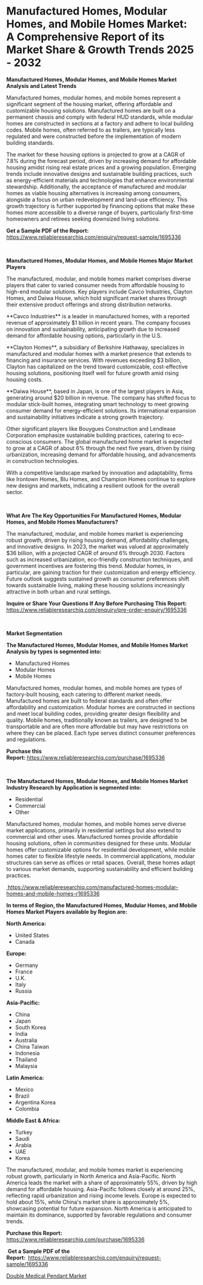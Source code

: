 <p><h1>Manufactured Homes, Modular Homes, and Mobile Homes Market: A Comprehensive Report of its Market Share & Growth Trends 2025 - 2032</h1></p><p><strong>Manufactured Homes, Modular Homes, and Mobile Homes Market Analysis and Latest Trends</strong></p>
<p><p>Manufactured homes, modular homes, and mobile homes represent a significant segment of the housing market, offering affordable and customizable housing solutions. Manufactured homes are built on a permanent chassis and comply with federal HUD standards, while modular homes are constructed in sections at a factory and adhere to local building codes. Mobile homes, often referred to as trailers, are typically less regulated and were constructed before the implementation of modern building standards.</p><p>The market for these housing options is projected to grow at a CAGR of 7.8% during the forecast period, driven by increasing demand for affordable housing amidst rising real estate prices and a growing population. Emerging trends include innovative designs and sustainable building practices, such as energy-efficient materials and technologies that enhance environmental stewardship. Additionally, the acceptance of manufactured and modular homes as viable housing alternatives is increasing among consumers, alongside a focus on urban redevelopment and land-use efficiency. This growth trajectory is further supported by financing options that make these homes more accessible to a diverse range of buyers, particularly first-time homeowners and retirees seeking downsized living solutions.</p></p>
<p><strong>Get a Sample PDF of the Report:&nbsp;</strong> <a href="https://www.reliableresearchiq.com/enquiry/request-sample/1695336?utm_campaign=2299&utm_medium=2&utm_source=Github&utm_content=ia&utm_term=25032025&utm_id=manufactured-homes-modular-homes-and-mobile-homes">https://www.reliableresearchiq.com/enquiry/request-sample/1695336</a></p>
<p>&nbsp;</p>
<p><strong>Manufactured Homes, Modular Homes, and Mobile Homes Major Market Players</strong></p>
<p><p>The manufactured, modular, and mobile homes market comprises diverse players that cater to varied consumer needs from affordable housing to high-end modular solutions. Key players include Cavco Industries, Clayton Homes, and Daiwa House, which hold significant market shares through their extensive product offerings and strong distribution networks.</p><p>**Cavco Industries** is a leader in manufactured homes, with a reported revenue of approximately $1 billion in recent years. The company focuses on innovation and sustainability, anticipating growth due to increased demand for affordable housing options, particularly in the U.S.</p><p>**Clayton Homes**, a subsidiary of Berkshire Hathaway, specializes in manufactured and modular homes with a market presence that extends to financing and insurance services. With revenues exceeding $3 billion, Clayton has capitalized on the trend toward customizable, cost-effective housing solutions, positioning itself well for future growth amid rising housing costs.</p><p>**Daiwa House**, based in Japan, is one of the largest players in Asia, generating around $20 billion in revenue. The company has shifted focus to modular stick-built homes, integrating smart technology to meet growing consumer demand for energy-efficient solutions. Its international expansion and sustainability initiatives indicate a strong growth trajectory.</p><p>Other significant players like Bouygues Construction and Lendlease Corporation emphasize sustainable building practices, catering to eco-conscious consumers. The global manufactured home market is expected to grow at a CAGR of about 6% through the next five years, driven by rising urbanization, increasing demand for affordable housing, and advancements in construction technologies.</p><p>With a competitive landscape marked by innovation and adaptability, firms like Irontown Homes, Blu Homes, and Champion Homes continue to explore new designs and markets, indicating a resilient outlook for the overall sector.</p></p>
<p>&nbsp;</p>
<p><strong>What Are The Key Opportunities For Manufactured Homes, Modular Homes, and Mobile Homes Manufacturers?</strong></p>
<p><p>The manufactured, modular, and mobile homes market is experiencing robust growth, driven by rising housing demand, affordability challenges, and innovative designs. In 2023, the market was valued at approximately $36 billion, with a projected CAGR of around 6% through 2030. Factors such as increased urbanization, eco-friendly construction techniques, and government incentives are fostering this trend. Modular homes, in particular, are gaining traction for their customization and energy efficiency. Future outlook suggests sustained growth as consumer preferences shift towards sustainable living, making these housing solutions increasingly attractive in both urban and rural settings.</p></p>
<p><strong>Inquire or Share Your Questions If Any Before Purchasing This Report:</strong> <a href="https://www.reliableresearchiq.com/enquiry/pre-order-enquiry/1695336?utm_campaign=2299&utm_medium=2&utm_source=Github&utm_content=ia&utm_term=25032025&utm_id=manufactured-homes-modular-homes-and-mobile-homes">https://www.reliableresearchiq.com/enquiry/pre-order-enquiry/1695336</a></p>
<p>&nbsp;</p>
<p><strong>Market Segmentation</strong></p>
<p><strong>The Manufactured Homes, Modular Homes, and Mobile Homes Market Analysis by types is segmented into:</strong></p>
<p><ul><li>Manufactured Homes</li><li>Modular Homes</li><li>Mobile Homes</li></ul></p>
<p><p>Manufactured homes, modular homes, and mobile homes are types of factory-built housing, each catering to different market needs. Manufactured homes are built to federal standards and often offer affordability and customization. Modular homes are constructed in sections and meet local building codes, providing greater design flexibility and quality. Mobile homes, traditionally known as trailers, are designed to be transportable and are often more affordable but may have restrictions on where they can be placed. Each type serves distinct consumer preferences and regulations.</p></p>
<p><strong>Purchase this Report:&nbsp;</strong><a href="https://www.reliableresearchiq.com/purchase/1695336?utm_campaign=2299&utm_medium=2&utm_source=Github&utm_content=ia&utm_term=25032025&utm_id=manufactured-homes-modular-homes-and-mobile-homes">https://www.reliableresearchiq.com/purchase/1695336</a></p>
<p>&nbsp;</p>
<p><strong>The Manufactured Homes, Modular Homes, and Mobile Homes Market Industry Research by Application is segmented into:</strong></p>
<p><ul><li>Residential</li><li>Commercial</li><li>Other</li></ul></p>
<p><p>Manufactured homes, modular homes, and mobile homes serve diverse market applications, primarily in residential settings but also extend to commercial and other uses. Manufactured homes provide affordable housing solutions, often in communities designed for these units. Modular homes offer customizable options for residential development, while mobile homes cater to flexible lifestyle needs. In commercial applications, modular structures can serve as offices or retail spaces. Overall, these homes adapt to various market demands, supporting sustainability and efficient building practices.</p></p>
<p><a href="https://www.reliableresearchiq.com/manufactured-homes-modular-homes-and-mobile-homes-r1695336?utm_campaign=2299&utm_medium=2&utm_source=Github&utm_content=ia&utm_term=25032025&utm_id=manufactured-homes-modular-homes-and-mobile-homes">&nbsp;https://www.reliableresearchiq.com/manufactured-homes-modular-homes-and-mobile-homes-r1695336</a></p>
<p><strong>In terms of Region, the Manufactured Homes, Modular Homes, and Mobile Homes Market Players available by Region are:</strong></p>
<p>
    <p> <strong> North America: </strong>
        <ul>
            <li>United States</li>
            <li>Canada</li>
        </ul>
        </p> 
    <p> <strong> Europe: </strong>
        <ul>
            <li>Germany</li>
            <li>France</li>
            <li>U.K.</li>
            <li>Italy</li>
            <li>Russia</li>
        </ul>
        </p> 
    <p> <strong> Asia-Pacific: </strong>
        <ul>
            <li>China</li>
            <li>Japan</li>
            <li>South Korea</li>
            <li>India</li>
            <li>Australia</li>
            <li>China Taiwan</li>
            <li>Indonesia</li>
            <li>Thailand</li>
            <li>Malaysia</li>
        </ul>
        </p> 
    <p> <strong> Latin America: </strong>
        <ul>
            <li>Mexico</li>
            <li>Brazil</li>
            <li>Argentina Korea</li>
            <li>Colombia</li>
        </ul>
        </p> 
    <p> <strong> Middle East & Africa: </strong>
        <ul>
            <li>Turkey</li>
            <li>Saudi</li>
            <li>Arabia</li>
            <li>UAE</li>
            <li>Korea</li>
        </ul>
    </p>
    </p>
<p><p>The manufactured, modular, and mobile homes market is experiencing robust growth, particularly in North America and Asia-Pacific. North America leads the market with a share of approximately 55%, driven by high demand for affordable housing. Asia-Pacific follows closely at around 25%, reflecting rapid urbanization and rising income levels. Europe is expected to hold about 15%, while China's market share is approximately 5%, showcasing potential for future expansion. North America is anticipated to maintain its dominance, supported by favorable regulations and consumer trends.</p></p>
<p><strong>Purchase this Report: </strong><a href="https://www.reliableresearchiq.com/purchase/1695336?utm_campaign=2299&utm_medium=2&utm_source=Github&utm_content=ia&utm_term=25032025&utm_id=manufactured-homes-modular-homes-and-mobile-homes">https://www.reliableresearchiq.com/purchase/1695336</a></p>
<p>&nbsp;<strong>Get a Sample PDF of the Report:&nbsp;&nbsp;</strong><a href="https://www.reliableresearchiq.com/enquiry/request-sample/1695336?utm_campaign=2299&utm_medium=2&utm_source=Github&utm_content=ia&utm_term=25032025&utm_id=manufactured-homes-modular-homes-and-mobile-homes">https://www.reliableresearchiq.com/enquiry/request-sample/1695336</a></p>
<p><strong></strong></p>
<p><p><a href="https://github.com/dmitriyvo6rog/Market-Research-Report-List-1/blob/main/double-medical-pendant-market.md?utm_campaign=2299&utm_medium=2&utm_source=Github&utm_content=ia&utm_term=25032025&utm_id=manufactured-homes-modular-homes-and-mobile-homes">Double Medical Pendant Market</a></p></p>